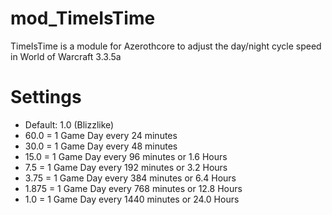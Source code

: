 # mod_TimeIsTime
TimeIsTime is a module for Azerothcore to adjust the day/night cycle speed in World of Warcraft 3.3.5a

# Settings
- Default:  1.0 (Blizzlike)
- 60.0  = 1 Game Day every 24   minutes
- 30.0  = 1 Game Day every 48   minutes
- 15.0  = 1 Game Day every 96   minutes or 1.6  Hours
- 7.5   = 1 Game Day every 192  minutes or 3.2  Hours
- 3.75  = 1 Game Day every 384  minutes or 6.4  Hours
- 1.875 = 1 Game Day every 768  minutes or 12.8 Hours
- 1.0   = 1 Game Day every 1440 minutes or 24.0 Hours 
